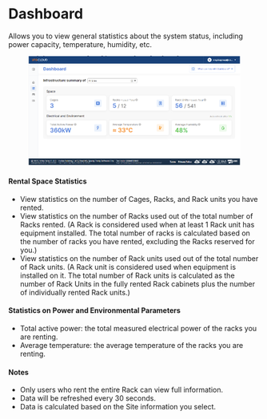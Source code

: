 # Dashboard

Allows you to view general statistics about the system status, including power capacity, temperature, humidity, etc.

<figure><img src="../.gitbook/assets/image (3) (1) (1).png" alt=""><figcaption></figcaption></figure>

#### Rental Space Statistics

* View statistics on the number of Cages, Racks, and Rack units you have rented.
* View statistics on the number of Racks used out of the total number of Racks rented. (A Rack is considered used when at least 1 Rack unit has equipment installed. The total number of racks is calculated based on the number of racks you have rented, excluding the Racks reserved for you.)
* View statistics on the number of Rack units used out of the total number of Rack units. (A Rack unit is considered used when equipment is installed on it. The total number of Rack units is calculated as the number of Rack Units in the fully rented Rack cabinets plus the number of individually rented Rack units.)

#### Statistics on Power and Environmental Parameters

* Total active power: the total measured electrical power of the racks you are renting.
* Average temperature: the average temperature of the racks you are renting.

#### Notes

* Only users who rent the entire Rack can view full information.
* Data will be refreshed every 30 seconds.
* Data is calculated based on the Site information you select.
